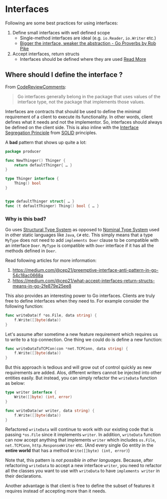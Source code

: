 # Interfaces

Following are some best practices for using interfaces:

1. Define small interfaces with well defined scope
   - Single-method interfaces are ideal (e.g. `io.Reader`, `io.Writer` etc.)
   - [Bigger the interface, weaker the abstraction - Go Proverbs by Rob Pike](https://www.youtube.com/watch?v=PAAkCSZUG1c&t=5m17s)
2. Accept interfaces, return structs
   - Interfaces should be defined where they are used [Read More](#where-should-i-define-the-interface-)

## Where should I define the interface ?

From [CodeReviewComments](https://github.com/golang/go/wiki/CodeReviewComments#interfaces):

> Go interfaces generally belong in the package that uses values of the interface type, not the
> package that implements those values.

Interfaces are contracts that should be used to define the minimal requirement of a client
to execute its functionality. In other words, client defines what it needs and not the
implementor. So, interfaces should always be defined on the client side. This is also inline
with the [Interface Segregation Principle](https://en.wikipedia.org/wiki/Interface_segregation_principle)
from [SOLID](https://en.wikipedia.org/wiki/SOLID) principles.

A **bad** pattern that shows up quite a lot:

```go
package producer

func NewThinger() Thinger {
    return defaultThinger{ … }
}

type Thinger interface {
    Thing() bool
}


type defaultThinger struct{ … }
func (t defaultThinger) Thing() bool { … }
```

### Why is this bad?

Go uses [Structural Type System](https://en.wikipedia.org/wiki/Structural_type_system) as opposed to
[Nominal Type System](https://en.wikipedia.org/wiki/Nominal_type_system) used in other static languages
like `Java`, `C#` etc. This simply means that a type `MyType` does not need to add `implements Doer` clause
to be compatible with an interface `Doer`. `MyType` is compatible with `Doer` interface if it has all the
methods defined in `Doer`.

Read following articles for more information:

1. https://medium.com/@cep21/preemptive-interface-anti-pattern-in-go-54c18ac0668a
2. https://medium.com/@cep21/what-accept-interfaces-return-structs-means-in-go-2fe879e25ee8

This also provides an interesting power to Go interfaces. Clients are truly free to define interfaces when they
need to. For example consider the following function:

```go
func writeData(f *os.File, data string) {
    f.Write([]byte(data))
}
```

Let's assume after sometime a new feature requirement which requires us to write to a tcp connection. One
thing we could do is define a new function:

```go
func writeDataToTCPCon(con *net.TCPConn, data string) {
    f.Write([]byte(data))
}
```

But this approach is tedious and will grow out of control quickly as new requirements are added. Alos, different
writers cannot be injected into other entities easily. But instead, you can simply refactor the `writeData` function
as below:

```go
type writer interface {
    Write([]byte) (int, error)
}

func writeData(wr writer, data string) {
    f.Write([]byte(data))
}
```

Refactored `writeData` will continue to work with our existing code that is passing `*os.File` since it
implements `writer`. In addition, `writeData` function can now accept anything that implements `writer`
which includes `os.File`, `net.TCPConn`, `http.ResponseWriter` etc. (And every single Go entity in the
**entire world** that has a method `Write([]byte) (int, error)`)

Note that, this pattern is *not possible in other languages*. Because, after refactoring `writeData` to
accept a new interface `writer`, you need to refactor all the classes you want to use with `writeData` to
have `implements writer` in their declarations.

Another advantage is that client is free to define the subset of features it requires instead of accepting
more than it needs.


